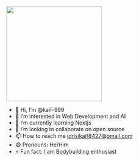 <img  height="250px" width="250px" src="https://cdn.pixabay.com/photo/2023/09/26/16/43/programmer-8277836_1280.jpg"/>

- 👋 Hi, I’m @kaif-999
- 👀 I’m interested in Web Development and AI  
- 🌱 I’m currently learning Nextjs
- 💞️ I’m looking to collaborate on open source
- 📫 How to reach me idrisikaif8427@gmail.com
- 😄 Pronouns: He/Him
- ⚡ Fun fact: I am Bodybuilding enthusiast
